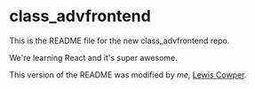 # class_advfrontend

This is the README file for the new class_advfrontend repo.

We're learning React and it's super awesome.

This version of the README was modified by *me*, [Lewis Cowper](https://www.github.com/lewiscowper).
